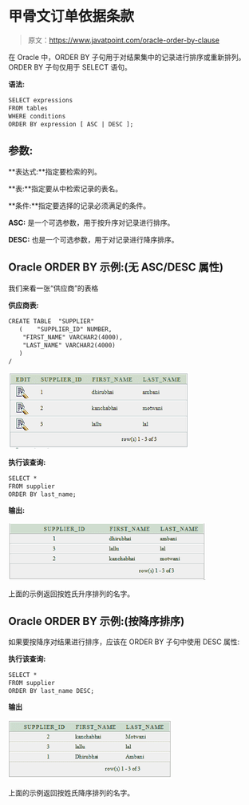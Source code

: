 # 甲骨文订单依据条款

> 原文：<https://www.javatpoint.com/oracle-order-by-clause>

在 Oracle 中，ORDER BY 子句用于对结果集中的记录进行排序或重新排列。ORDER BY 子句仅用于 SELECT 语句。

**语法:**

```
SELECT expressions
FROM tables
WHERE conditions
ORDER BY expression [ ASC | DESC ]; 

```

## 参数:

**表达式:**指定要检索的列。

**表:**指定要从中检索记录的表名。

**条件:**指定要选择的记录必须满足的条件。

**ASC:** 是一个可选参数，用于按升序对记录进行排序。

**DESC:** 也是一个可选参数，用于对记录进行降序排序。

## Oracle ORDER BY 示例:(无 ASC/DESC 属性)

我们来看一张“供应商”的表格

**供应商表:**

```
CREATE TABLE  "SUPPLIER" 
   (	"SUPPLIER_ID" NUMBER, 
	"FIRST_NAME" VARCHAR2(4000), 
	"LAST_NAME" VARCHAR2(4000)
   )
/

```

![Suppliers Table](img/37052cd67a3153e61e9fb071c524ac27.png)

**执行该查询:**

```
SELECT *
FROM supplier
ORDER BY last_name;

```

**输出:**

![oracle order by example 1](img/82058e727ed35d5a23a904d75e1aeccb.png)

上面的示例返回按姓氏升序排列的名字。

## Oracle ORDER BY 示例:(按降序排序)

如果要按降序对结果进行排序，应该在 ORDER BY 子句中使用 DESC 属性:

**执行该查询:**

```
SELECT *
FROM supplier
ORDER BY last_name DESC;

```

**输出**

![oracle order by example 2](img/453b7c695ce2f28f25fe7f8575f69e21.png)

上面的示例返回按姓氏降序排列的名字。